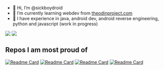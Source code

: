 - 👋 Hi, I’m @sickboydroid
- 👀 I’m currently learning webdev from [theodinproject.com](https://theodinproject.com)
- 🌱 I have experience in java, android dev, android reverse engineering, python and javascript (work in progress)

<div>
    <img src="https://github-readme-stats.vercel.app/api/top-langs/?username=sickboydroid&count_private=true&layout=pie&theme=dracula&hide_border=true"/>
    <img src="https://github-readme-stats.vercel.app/api?username=sickboydroid&count_private=true&show_icons=true&theme=dracula&hide_border=true"/>
<div>

## Repos I am most proud of

[![Readme Card](https://github-readme-stats.vercel.app/api/pin/?username=sickboydroid&repo=bombparty-bot&theme=dracula&hide_border=true)](https://github.com/sickboydroid/bombparty-bot)
[![Readme Card](https://github-readme-stats.vercel.app/api/pin/?username=sickboydroid&repo=MusicKey&theme=dracula&hide_border=true)](https://github.com/sickboydroid/MusicKey)
[![Readme Card](https://github-readme-stats.vercel.app/api/pin/?username=sickboydroid&repo=Spy&theme=dracula&hide_border=true)](https://github.com/sickboydroid/Spy)
[![Readme Card](https://github-readme-stats.vercel.app/api/pin/?username=sickboydroid&repo=ScreenFilterLite&theme=dracula&hide_border=true)](https://github.com/sickboydroid/ScreenFilterLite)

<!---
sickboydroid/sickboydroid is a ✨ special ✨ repository because its `README.md` (this file) appears on your GitHub profile.
You can click the Preview link to take a look at your changes.
--->

